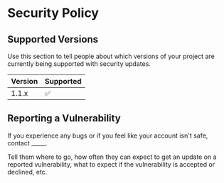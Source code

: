 # Security Policy

## Supported Versions

Use this section to tell people about which versions of your project are
currently being supported with security updates.

| Version | Supported          |
| ------- | ------------------ |
| 1.1.x   | :white_check_mark: |

## Reporting a Vulnerability

If you experience any bugs or if you feel like your account isn't safe, contact _____.

Tell them where to go, how often they can expect to get an update on a
reported vulnerability, what to expect if the vulnerability is accepted or
declined, etc.
